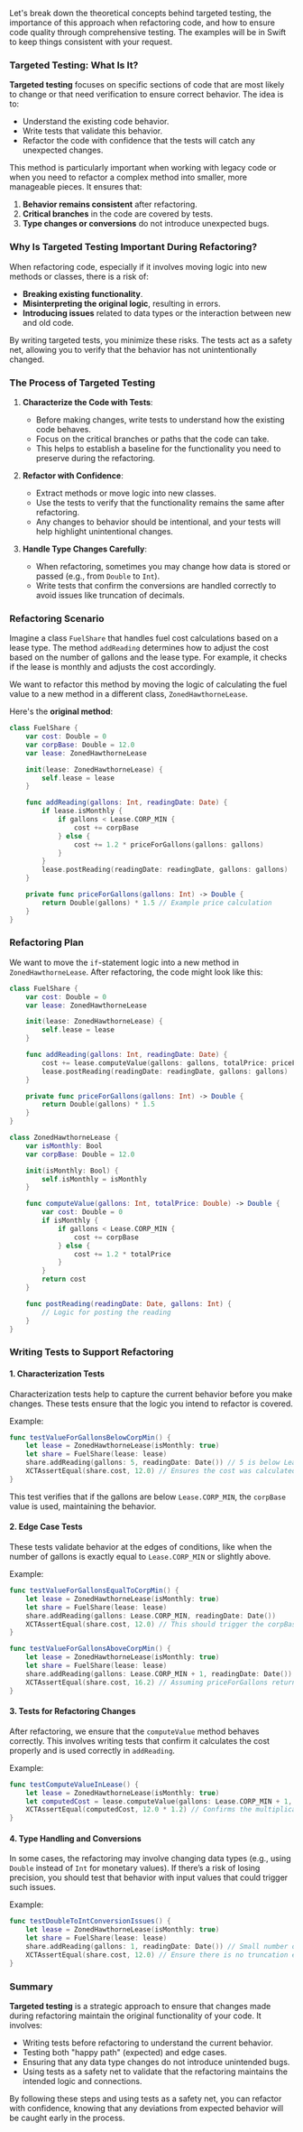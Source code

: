 Let's break down the theoretical concepts behind targeted testing, the importance of this approach when refactoring code, and how to ensure code quality through comprehensive testing. The examples will be in Swift to keep things consistent with your request.

### Targeted Testing: What Is It?

**Targeted testing** focuses on specific sections of code that are most likely to change or that need verification to ensure correct behavior. The idea is to:
- Understand the existing code behavior.
- Write tests that validate this behavior.
- Refactor the code with confidence that the tests will catch any unexpected changes.

This method is particularly important when working with legacy code or when you need to refactor a complex method into smaller, more manageable pieces. It ensures that:
1. **Behavior remains consistent** after refactoring.
2. **Critical branches** in the code are covered by tests.
3. **Type changes or conversions** do not introduce unexpected bugs.

### Why Is Targeted Testing Important During Refactoring?

When refactoring code, especially if it involves moving logic into new methods or classes, there is a risk of:
- **Breaking existing functionality**.
- **Misinterpreting the original logic**, resulting in errors.
- **Introducing issues** related to data types or the interaction between new and old code.

By writing targeted tests, you minimize these risks. The tests act as a safety net, allowing you to verify that the behavior has not unintentionally changed. 

### The Process of Targeted Testing

1. **Characterize the Code with Tests**:
   - Before making changes, write tests to understand how the existing code behaves.
   - Focus on the critical branches or paths that the code can take.
   - This helps to establish a baseline for the functionality you need to preserve during the refactoring.

2. **Refactor with Confidence**:
   - Extract methods or move logic into new classes.
   - Use the tests to verify that the functionality remains the same after refactoring.
   - Any changes to behavior should be intentional, and your tests will help highlight unintentional changes.

3. **Handle Type Changes Carefully**:
   - When refactoring, sometimes you may change how data is stored or passed (e.g., from `Double` to `Int`).
   - Write tests that confirm the conversions are handled correctly to avoid issues like truncation of decimals.

### Refactoring Scenario

Imagine a class `FuelShare` that handles fuel cost calculations based on a lease type. The method `addReading` determines how to adjust the cost based on the number of gallons and the lease type. For example, it checks if the lease is monthly and adjusts the cost accordingly.

We want to refactor this method by moving the logic of calculating the fuel value to a new method in a different class, `ZonedHawthorneLease`.

Here's the **original method**:

```swift
class FuelShare {
    var cost: Double = 0
    var corpBase: Double = 12.0
    var lease: ZonedHawthorneLease

    init(lease: ZonedHawthorneLease) {
        self.lease = lease
    }

    func addReading(gallons: Int, readingDate: Date) {
        if lease.isMonthly {
            if gallons < Lease.CORP_MIN {
                cost += corpBase
            } else {
                cost += 1.2 * priceForGallons(gallons: gallons)
            }
        }
        lease.postReading(readingDate: readingDate, gallons: gallons)
    }

    private func priceForGallons(gallons: Int) -> Double {
        return Double(gallons) * 1.5 // Example price calculation
    }
}
```

### Refactoring Plan

We want to move the `if`-statement logic into a new method in `ZonedHawthorneLease`. After refactoring, the code might look like this:

```swift
class FuelShare {
    var cost: Double = 0
    var lease: ZonedHawthorneLease

    init(lease: ZonedHawthorneLease) {
        self.lease = lease
    }

    func addReading(gallons: Int, readingDate: Date) {
        cost += lease.computeValue(gallons: gallons, totalPrice: priceForGallons(gallons: gallons))
        lease.postReading(readingDate: readingDate, gallons: gallons)
    }

    private func priceForGallons(gallons: Int) -> Double {
        return Double(gallons) * 1.5
    }
}

class ZonedHawthorneLease {
    var isMonthly: Bool
    var corpBase: Double = 12.0

    init(isMonthly: Bool) {
        self.isMonthly = isMonthly
    }

    func computeValue(gallons: Int, totalPrice: Double) -> Double {
        var cost: Double = 0
        if isMonthly {
            if gallons < Lease.CORP_MIN {
                cost += corpBase
            } else {
                cost += 1.2 * totalPrice
            }
        }
        return cost
    }

    func postReading(readingDate: Date, gallons: Int) {
        // Logic for posting the reading
    }
}
```

### Writing Tests to Support Refactoring

#### 1. Characterization Tests

Characterization tests help to capture the current behavior before you make changes. These tests ensure that the logic you intend to refactor is covered.

Example:
```swift
func testValueForGallonsBelowCorpMin() {
    let lease = ZonedHawthorneLease(isMonthly: true)
    let share = FuelShare(lease: lease)
    share.addReading(gallons: 5, readingDate: Date()) // 5 is below Lease.CORP_MIN
    XCTAssertEqual(share.cost, 12.0) // Ensures the cost was calculated using corpBase
}
```

This test verifies that if the gallons are below `Lease.CORP_MIN`, the `corpBase` value is used, maintaining the behavior.

#### 2. Edge Case Tests

These tests validate behavior at the edges of conditions, like when the number of gallons is exactly equal to `Lease.CORP_MIN` or slightly above.

Example:
```swift
func testValueForGallonsEqualToCorpMin() {
    let lease = ZonedHawthorneLease(isMonthly: true)
    let share = FuelShare(lease: lease)
    share.addReading(gallons: Lease.CORP_MIN, readingDate: Date())
    XCTAssertEqual(share.cost, 12.0) // This should trigger the corpBase addition.
}

func testValueForGallonsAboveCorpMin() {
    let lease = ZonedHawthorneLease(isMonthly: true)
    let share = FuelShare(lease: lease)
    share.addReading(gallons: Lease.CORP_MIN + 1, readingDate: Date())
    XCTAssertEqual(share.cost, 16.2) // Assuming priceForGallons returns 10.0
}
```

#### 3. Tests for Refactoring Changes

After refactoring, we ensure that the `computeValue` method behaves correctly. This involves writing tests that confirm it calculates the cost properly and is used correctly in `addReading`.

Example:
```swift
func testComputeValueInLease() {
    let lease = ZonedHawthorneLease(isMonthly: true)
    let computedCost = lease.computeValue(gallons: Lease.CORP_MIN + 1, totalPrice: 10)
    XCTAssertEqual(computedCost, 12.0 * 1.2) // Confirms the multiplication logic
}
```

#### 4. Type Handling and Conversions

In some cases, the refactoring may involve changing data types (e.g., using `Double` instead of `Int` for monetary values). If there’s a risk of losing precision, you should test that behavior with input values that could trigger such issues.

Example:
```swift
func testDoubleToIntConversionIssues() {
    let lease = ZonedHawthorneLease(isMonthly: true)
    let share = FuelShare(lease: lease)
    share.addReading(gallons: 1, readingDate: Date()) // Small number of gallons
    XCTAssertEqual(share.cost, 12.0) // Ensure there is no truncation error.
}
```

### Summary

**Targeted testing** is a strategic approach to ensure that changes made during refactoring maintain the original functionality of your code. It involves:
- Writing tests before refactoring to understand the current behavior.
- Testing both "happy path" (expected) and edge cases.
- Ensuring that any data type changes do not introduce unintended bugs.
- Using tests as a safety net to validate that the refactoring maintains the intended logic and connections.

By following these steps and using tests as a safety net, you can refactor with confidence, knowing that any deviations from expected behavior will be caught early in the process.
